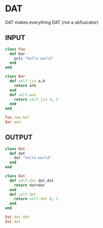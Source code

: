 # DAT
DAT makes everything DAT
(not a obfuscator)

INPUT
----
```rb
class Foo
  def bar
    puts "hello world"
  end
end

class Bar
  def self.jin a,b
    return a+b
  end
  def self.woo
    return self.jin 4, 1
  end
end

Foo.new.bar
Bar.woo
```

OUTPUT
----
```rb
class Dat
  def dat
    dat "hello world"
  end
end

class Dat
  def self.dat dat,dat
    return dat+dat
  end
  def self.dat
    return self.dat 4, 1
  end
end

Dat.dat.dat
Dat.dat
```
